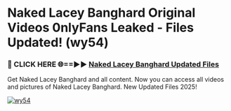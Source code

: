 # Naked Lacey Banghard Original Videos 0nlyFans Leaked - Files Updated! (wy54)

<h3>🔴 CLICK HERE 🌐==►► <a href="https://tinyurl.com/yckcrads" rel="nofollow">Naked Lacey Banghard Updated Files</a></h3>

Get Naked Lacey Banghard and all content. Now you can access all videos and pictures of Naked Lacey Banghard. New Updated Files 2025!

[![wy54](https://i.imgur.com/hpKpOFt.gif)](https://tinyurl.com/yckcrads)
